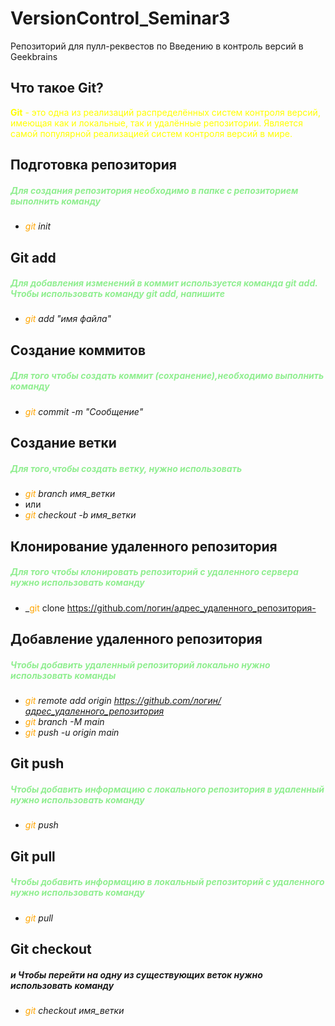 # VersionControl_Seminar3
Репозиторий для пулл-реквестов по Введению в контроль версий в Geekbrains

## Что такое Git?

<font color=yellow>**Git** - это одна из реализаций распределённых систем контроля версий, имеющая как и локальные, так и удалённые репозитории. Является самой популярной реализацией систем контроля версий в мире.</font>  

## Подготовка репозитория

##### <font color=lightgreen>Для создания репозитория необходимо в папке с репозиторием выполнить команду</font> 
* _<font color=orange>git</font> init_

## Git add

##### <font color=lightgreen>Для добавления изменений в коммит используется команда *git add*. Чтобы использовать команду *git add*, напишите</font> 
* _<font color=orange>git</font> add "имя файла"_

## Создание коммитов 

##### <font color=lightgreen>Для того чтобы создать коммит (сохранение),необходимо выполнить команду</font> 
* _<font color=orange>git</font> commit -m "Сообщение"_

## Создание ветки

##### <font color=lightgreen>Для того,чтобы создать ветку, нужно использовать</font> 
* _<font color=orange>git</font> branch имя_ветки_ 
* или 
* _<font color=orange>git</font> checkout -b имя_ветки_

## Клонирование удаленного репозитория

##### <font color=lightgreen>Для того чтобы клонировать репозиторий с удаленного сервера нужно использовать команду</font> 
* _<font color=orange>git</font> clone https://github.com/логин/адрес_удаленного_репозитория-

## Добавление удаленного репозитория

##### <font color=lightgreen>Чтобы добавить удаленный репозиторий локально нужно использовать команды</font>  
* _<font color=orange>git</font> remote add origin https://github.com/логин/адрес_удаленного_репозитория_
* _<font color=orange>git</font> branch -M main_
* _<font color=orange>git</font> push -u origin main_
## Git push

##### <font color=lightgreen>Чтобы добавить информацию с локального репозитория в удаленный нужно использовать команду</font> 
* _<font color=orange>git</font> push_ 

## Git pull

##### <font color=lightgreen>Чтобы добавить информацию в локальный репозиторий с удаленного нужно использовать команду</font> 
* _<font color=orange>git</font> pull_
## Git checkout

##### и Чтобы перейти на одну из существующих веток нужно использовать команду</font>
* _<font color=orange>git</font> checkout имя_ветки_

